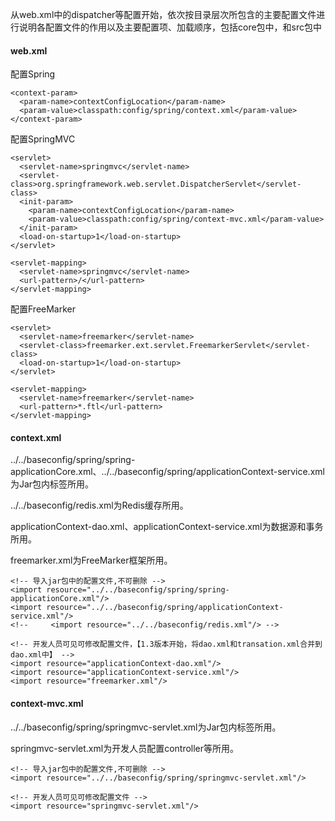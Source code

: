 从web.xml中的dispatcher等配置开始，依次按目录层次所包含的主要配置文件进行说明各配置文件的作用以及主要配置项、加载顺序，包括core包中，和src包中

#### web.xml

配置Spring

```
<context-param>
  <param-name>contextConfigLocation</param-name>
  <param-value>classpath:config/spring/context.xml</param-value>
</context-param>
```

配置SpringMVC

```
<servlet>
  <servlet-name>springmvc</servlet-name>
  <servlet-class>org.springframework.web.servlet.DispatcherServlet</servlet-class>
  <init-param>
    <param-name>contextConfigLocation</param-name>
    <param-value>classpath:config/spring/context-mvc.xml</param-value>
  </init-param>
  <load-on-startup>1</load-on-startup>
</servlet>

<servlet-mapping>
  <servlet-name>springmvc</servlet-name>
  <url-pattern>/</url-pattern>
</servlet-mapping>
```

配置FreeMarker

```
<servlet>
  <servlet-name>freemarker</servlet-name>
  <servlet-class>freemarker.ext.servlet.FreemarkerServlet</servlet-class>
  <load-on-startup>1</load-on-startup>
</servlet>

<servlet-mapping>
  <servlet-name>freemarker</servlet-name>
  <url-pattern>*.ftl</url-pattern>
</servlet-mapping>
```

#### context.xml

../../baseconfig/spring/spring-applicationCore.xml、../../baseconfig/spring/applicationContext-service.xml为Jar包内标签所用。

../../baseconfig/redis.xml为Redis缓存所用。

applicationContext-dao.xml、applicationContext-service.xml为数据源和事务所用。

freemarker.xml为FreeMarker框架所用。

```
<!-- 导入jar包中的配置文件,不可删除 -->
<import resource="../../baseconfig/spring/spring-applicationCore.xml"/>
<import resource="../../baseconfig/spring/applicationContext-service.xml"/>
<!--     <import resource="../../baseconfig/redis.xml"/> -->

<!-- 开发人员可见可修改配置文件，【1.3版本开始，将dao.xml和transation.xml合并到dao.xml中】 -->
<import resource="applicationContext-dao.xml"/>
<import resource="applicationContext-service.xml"/>
<import resource="freemarker.xml"/>
```

#### context-mvc.xml

../../baseconfig/spring/springmvc-servlet.xml为Jar包内标签所用。

springmvc-servlet.xml为开发人员配置controller等所用。

```
<!-- 导入jar包中的配置文件,不可删除 -->
<import resource="../../baseconfig/spring/springmvc-servlet.xml"/>

<!-- 开发人员可见可修改配置文件 -->
<import resource="springmvc-servlet.xml"/>
```



